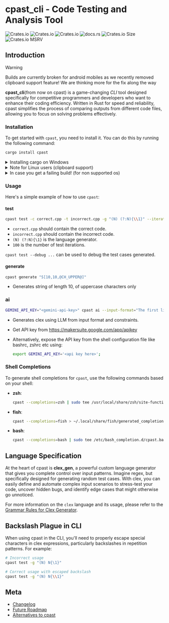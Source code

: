 # cpast_cli - Code Testing and Analysis Tool

![Crates.io](https://img.shields.io/crates/v/cpast?style=for-the-badge&logo=rust&logoColor=D9E0EE&labelColor=292324)
![Crates.io](https://img.shields.io/crates/d/cpast?style=for-the-badge&logo=rust&logoColor=D9E0EE&labelColor=292324)
![Crates.io](https://img.shields.io/crates/l/cpast?style=for-the-badge&logo=rust&logoColor=D9E0EE&labelColor=292324)
![docs.rs](https://img.shields.io/docsrs/cpast?style=for-the-badge&logo=rust&logoColor=D9E0EE&labelColor=292324)
![Crates.io Size](https://img.shields.io/crates/size/cpast?style=for-the-badge&logo=rust&logoColor=D9E0EE&labelColor=292324)
![Crates.io MSRV](https://img.shields.io/crates/msrv/cpast?style=for-the-badge&logo=rust&logoColor=D9E0EE&labelColor=292324)

## Introduction

> [!WARNING]
> Builds are currently broken for android mobiles as we recently removed clipboard support feature! We are thinking more for the fix along the way

**cpast_cli**(from now on cpast) is a game-changing _CLI_ tool designed specifically for competitive programmers and developers who want to enhance their coding efficiency. Written in Rust for speed and reliability, cpast simplifies the process of comparing outputs from different code files, allowing you to focus on solving problems effectively.

### Installation

To get started with `cpast`, you need to install it. You can do this by running the following command:

```bash
cargo install cpast
```

<details>
<summary>Installing cargo on Windows</summary>
<br>
On windows, to install cargo, run these commands in terminal (for faster and lighter setup)

```bash
winget install rustup
rustup toolchain install stable-x86_64-pc-windows-gnu
rustup default stable-x86_64-pc-windows-gnu
```

</details>

<details>
<summary>Note for Linux users (clipboard support)</summary>
<br>
On Linux, you'll need to have xorg-dev and libxcb-composite0-dev to compile. On Debian and Ubuntu you can install them with

```bash
sudo apt install xorg-dev libxcb-composite0-dev
```

Required for clipboard support!

Chances are that clipboard support might be broken for some WMs like bspwm, but other features will work just fine!

</details>

<details>
<summary>In case you get a failing build! (for non supported os)</summary>
<br>
cpast is pretty minimalistic by default, but to support basic CLI features like clipboard copying etc, we need to depend on system dependencies, whose support may/may not be provided for unsupported OSes!

We have first class support for macOS, Linux (GNOME, KDE, Hyprland) and Windows

```bash
cargo install cpast 
```

</details>

### Usage

Here's a simple example of how to use `cpast`:

#### test

```bash
cpast test -c correct.cpp -t incorrect.cpp -g "(N) (?:N){\\1}" --iterations 100
```

* `correct.cpp` should contain the correct code.
* `incorrect.cpp` should contain the incorrect code.
* `(N) (?:N){\1}` is the language generator.
* `100` is the number of test iterations.

`cpast test --debug ...` can be used to debug the test cases generated.

#### generate

```bash
cpast generate "S[10,10,@CH_UPPER@]"
```

* Generates string of length 10, of uppercase characters only

### ai

```bash
GEMINI_API_KEY="<gemini-api-key>" cpast ai --input-format="The first line contains an integer T (number of test cases). Each of the next T lines contains two integers N and M." --constraints="1 ≤ T ≤ 10\n1 ≤ N, M ≤ 10^5"
```

* Generates clex using LLM from input format and constraints.
* Get API key from <https://makersuite.google.com/app/apikey>
* Alternatively, expose the API key from the shell configuration file like bashrc, zshrc etc using:

  ```bash
  export GEMINI_API_KEY='<api key here>';
  ```

### Shell Completions

To generate shell completions for `cpast`, use the following commands based on your shell:

* **zsh**:

  ```bash
  cpast --completions=zsh | sudo tee /usr/local/share/zsh/site-functions/_cpast
  ```

* **fish**:

  ```bash
  cpast --completions=fish > ~/.local/share/fish/generated_completions/cpast.fish
  ```

* **bash**:

  ```bash
  cpast --completions=bash | sudo tee /etc/bash_completion.d/cpast.bash
  ```

## Language Specification

At the heart of cpast is **clex_gen**, a powerful custom language generator that gives you complete control over input patterns. Imagine regex, but specifically designed for generating random test cases. With clex, you can easily define and automate complex input scenarios to stress-test your code, uncover hidden bugs, and identify edge cases that might otherwise go unnoticed.

For more information on the `clex` language and its usage, please refer to the [Grammar Rules for Clex Generator](../clex_gen/docs/CLEX_LANG_SPECS.md).

## Backslash Plague in CLI

When using cpast in the CLI, you'll need to properly escape special characters in clex expressions, particularly backslashes in repetition patterns. For example:

```bash
# Incorrect usage
cpast test -g "(N) N{\1}"

# Correct usage with escaped backslash
cpast test -g "(N) N{\\1}"
```

## Meta

* [Changelog](./CHANGELOG.md)
* [Future Roadmap](./docs/ROADMAP.md)
* [Alternatives to cpast](./docs/ALTERNATIVES.md)
